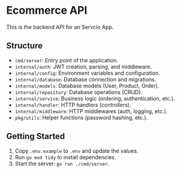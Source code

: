 # Ecommerce API

This is the backend API for an Servcio App.

## Structure

- `cmd/server`: Entry point of the application.
- `internal/auth`: JWT creation, parsing, and middleware.
- `internal/config`: Environment variables and configuration.
- `internal/database`: Database connection and migrations.
- `internal/models`: Database models (User, Product, Order).
- `internal/repository`: Database operations (CRUD).
- `internal/service`: Business logic (ordering, authentication, etc.).
- `internal/handler`: HTTP handlers (controllers).
- `internal/middleware`: HTTP middlewares (auth, logging, etc.).
- `pkg/utils`: Helper functions (password hashing, etc.).

## Getting Started

1. Copy `.env.example` to `.env` and update the values.
2. Run `go mod tidy` to install dependencies.
3. Start the server: `go run ./cmd/server`.
